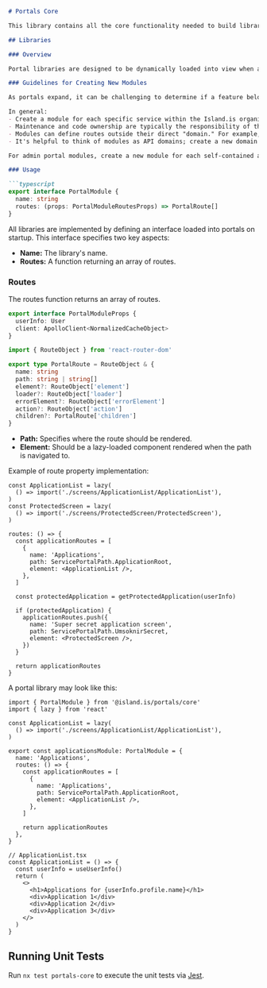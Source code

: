 ```markdown
# Portals Core

This library contains all the core functionality needed to build libraries for service or admin portals.

## Libraries

### Overview

Portal libraries are designed to be dynamically loaded into view when a user accesses their functionality and navigates to a feature.

### Guidelines for Creating New Modules

As portals expand, it can be challenging to determine if a feature belongs to an existing module or if a new module should be created.

In general:
- Create a module for each specific service within the Island.is organization, under the scope of a specific team.
- Maintenance and code ownership are typically the responsibility of the assigned team, though not always for larger modules.
- Modules can define routes outside their direct "domain." For example, a "Health" module might define routes like `/stillingar/heilsa`.
- It's helpful to think of modules as API domains; create a new domain for each branch of services, such as `health`, `education`, `finance`, etc.

For admin portal modules, create a new module for each self-contained admin system.

### Usage

```typescript
export interface PortalModule {
  name: string
  routes: (props: PortalModuleRoutesProps) => PortalRoute[]
}
```

All libraries are implemented by defining an interface loaded into portals on startup. This interface specifies two key aspects:

- **Name:** The library's name.
- **Routes:** A function returning an array of routes.

### Routes

The routes function returns an array of routes.

```typescript
export interface PortalModuleProps {
  userInfo: User
  client: ApolloClient<NormalizedCacheObject>
}
```

```typescript
import { RouteObject } from 'react-router-dom'

export type PortalRoute = RouteObject & {
  name: string
  path: string | string[]
  element?: RouteObject['element']
  loader?: RouteObject['loader']
  errorElement?: RouteObject['errorElement']
  action?: RouteObject['action']
  children?: PortalRoute['children']
}
```

- **Path:** Specifies where the route should be rendered. 
- **Element:** Should be a lazy-loaded component rendered when the path is navigated to.

Example of route property implementation:

```tsx
const ApplicationList = lazy(
  () => import('./screens/ApplicationList/ApplicationList'),
)
const ProtectedScreen = lazy(
  () => import('./screens/ProtectedScreen/ProtectedScreen'),
)

routes: () => {
  const applicationRoutes = [
    {
      name: 'Applications',
      path: ServicePortalPath.ApplicationRoot,
      element: <ApplicationList />,
    },
  ]

  const protectedApplication = getProtectedApplication(userInfo)

  if (protectedApplication) {
    applicationRoutes.push({
      name: 'Super secret application screen',
      path: ServicePortalPath.UmsoknirSecret,
      element: <ProtectedScreen />,
    })
  }

  return applicationRoutes
}
```

A portal library may look like this:

```tsx
import { PortalModule } from '@island.is/portals/core'
import { lazy } from 'react'

const ApplicationList = lazy(
  () => import('./screens/ApplicationList/ApplicationList'),
)

export const applicationsModule: PortalModule = {
  name: 'Applications',
  routes: () => {
    const applicationRoutes = [
      {
        name: 'Applications',
        path: ServicePortalPath.ApplicationRoot,
        element: <ApplicationList />,
      },
    ]

    return applicationRoutes
  },
}

// ApplicationList.tsx
const ApplicationList = () => {
  const userInfo = useUserInfo()
  return (
    <>
      <h1>Applications for {userInfo.profile.name}</h1>
      <div>Application 1</div>
      <div>Application 2</div>
      <div>Application 3</div>
    </>
  )
}
```

## Running Unit Tests

Run `nx test portals-core` to execute the unit tests via [Jest](https://jestjs.io).
```